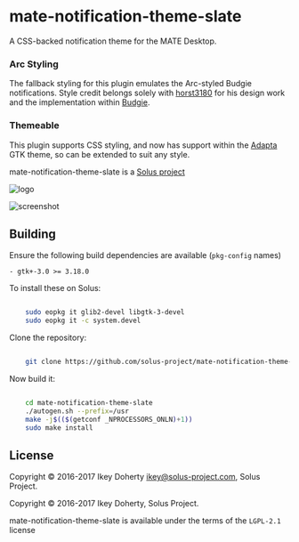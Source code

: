 mate-notification-theme-slate 
=============================

A CSS-backed notification theme for the MATE Desktop.

### Arc Styling

The fallback styling for this plugin emulates the Arc-styled Budgie notifications. Style credit belongs solely with [horst3180](https://github.com/horst3180/arc-theme) for his design work and the
implementation within [Budgie](https://github.com/solus-project/budgie-desktop).

### Themeable

This plugin supports CSS styling, and now has support within the [Adapta](https://github.com/adapta-project/adapta-gtk-theme) GTK theme, so
can be extended to suit any style.

mate-notification-theme-slate is a [Solus project](https://solus-project.com/)

![logo](https://build.solus-project.com/logo.png)

![screenshot](https://raw.githubusercontent.com/solus-project/mate-notification-theme-slate/master/landing.png)

Building
--------
Ensure the following build dependencies are available (`pkg-config` names)

    - gtk+-3.0 >= 3.18.0

To install these on Solus:

```bash

    sudo eopkg it glib2-devel libgtk-3-devel
    sudo eopkg it -c system.devel
```

Clone the repository:

```bash

    git clone https://github.com/solus-project/mate-notification-theme-slate.git
```

Now build it:
```bash

    cd mate-notification-theme-slate
    ./autogen.sh --prefix=/usr
    make -j$(($(getconf _NPROCESSORS_ONLN)+1))
    sudo make install
```

License
-------

Copyright © 2016-2017 Ikey Doherty <ikey@solus-project.com>, Solus Project.

Copyright © 2016-2017 Ikey Doherty, Solus Project.

mate-notification-theme-slate is available under the terms of the `LGPL-2.1` license
